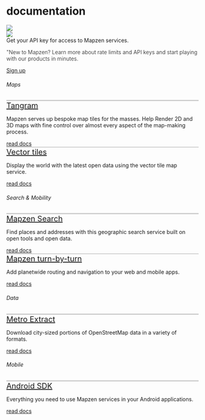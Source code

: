 <style>
.paragraph {
	font-weight: 300;
}
.job-title {
	font-size: 20px;
}
.jobs .job-info-container.first {
	border-top: 3px solid #ccc;
}
.jobs .job-info-container {
	border-top: 2px solid #ccc;
}

</style>

<div class="container" id="content">
	<div class="row headroom-large footroom-large">
		<div class="col-xs-12 text-center">
			<h1 class="red-text">
				documentation
			</h1>
		</div>
	</div>
	<div class="row">
		<div class="col-xs-12 text-center headroom-extra-large footroom-large">
			<img class="red-compass" src="https://mapzen.com/common/styleguide/images/divider/compass-red.png">
		</div>
	</div>
	<div class="cta-container footroom-large">
		<div class="cta-text">
			<div class="hidden-xs col-sm-2">
				<img src="https://mapzen.com/common/styleguide/images/feedback.svg">
			</div>
			<div class="col-xs-12 col-sm-10">
				Get your API key for access to Mapzen services.<br>
				<p class ="paragraph"> "New to Mapzen? Learn more about rate limits and API keys and start playing with our products in minutes.</p>
			</div>
	  </div>
	  <div class="cta-btn">
	    <a href="http://www.mapzen.com/developers/" class="btn btn-mapzen">Sign up</a>
	  </div>
	</div>
	<div class="row jobs">
	  <div class="col-xs-12 footroom-large">
	    <h6 class="team-name"> Maps </h6>
	    <div class="job-info-container first">
	      <div class="job-info">
	        <a class="job-title" href="https://mapzen.com/documentation/tangram/">Tangram</a>
	        <p class="excerpt"> Mapzen serves up bespoke map tiles for the masses. Help Render 2D and 3D maps with fine control over almost every aspect of the map-making process. </p>
	      </div>
				<div class="read-more">
					<a class="btn btn-default btn-transparent" href="/jobs/tiles-engineer/"> read docs </a>
	      </div>
	    </div>
	    <div class="job-info-container">
	      <div class="job-info">
	        <a class="job-title" href="vector-tiles/">Vector tiles</a>
	        <p class="excerpt"> Display the world with the latest open data using the vector tile map service.</p>
	      </div>
				<div class="read-more">
					<a class="btn btn-default btn-transparent" href="vector-tiles/"> read docs </a>
	      </div>
	    </div>
	  </div>
	  <div class="col-xs-12 footroom-large">
	    <h6 class="team-name"> Search & Mobility </h6>
	    <div class="job-info-container first">
	      <div class="job-info">
	        <a class="job-title" href="search/">Mapzen Search</a>
	        <p class="excerpt"> Find places and addresses with this geographic search service built on open tools and open data.</p>
	      </div>
				<div class="read-more">
					<a class="btn btn-default btn-transparent" href="search/"> read docs </a>
	      </div>
	    </div>
	    <div class="job-info-container">
	      <div class="job-info">
	        <a class="job-title" href="turn-by-turn/">Mapzen turn-by-turn</a>
	        <p class="excerpt"> Add planetwide routing and navigation to your web and mobile apps.</p>
	      </div>
				<div class="read-more">
					<a class="btn btn-default btn-transparent" href="turn-by-turn/"> read docs </a>
	      </div>
	    </div>
	  </div>
 		<div class="col-xs-12 footroom-large">
	    <h6 class="team-name"> Data </h6>
	    <div class="job-info-container first">
	      <div class="job-info">
	        <a class="job-title" href="metro-extract/">Metro Extract</a>
	        <p class="excerpt"> Download city-sized portions of OpenStreetMap data in a variety of formats.</p>
	      </div>
				<div class="read-more">
					<a class="btn btn-default btn-transparent" href="metro-extract/"> read docs </a>
	      </div>
	    </div>
	  </div>
 		<div class="col-xs-12 footroom-large">
	    <h6 class="team-name"> Mobile </h6>
	    <div class="job-info-container first">
	      <div class="job-info">
	        <a class="job-title" href="android/">Android SDK</a>
	        <p class="excerpt"> Everything you need to use Mapzen services in your Android applications.</p>
	      </div>
				<div class="read-more">
					<a class="btn btn-default btn-transparent" href="android/"> read docs </a>
	      </div>
	    </div>
	  </div>
	</div>
</div>
